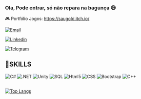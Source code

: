 ### Ola, Pode entrar, só não repara na bagunça 😅

🎮 Portfólio Jogos: https://saugold.itch.io/   

[![Email](https://img.shields.io/badge/Gmail-D14836?style=for-the-badge&logo=gmail&logoColor=white)](mailto:douglx9898@gmail.com?subject=Ol%C3%A1)

[![Linkedin](https://img.shields.io/badge/LinkedIn-0077B5?style=for-the-badge&logo=linkedin&logoColor=white)](https://www.linkedin.com/in/marcio-douglas-alexandrino-925a8220b/)

[![Telegram](https://img.shields.io/badge/Telegram-2CA5E0?style=for-the-badge&logo=telegram&logoColor=white)](https://t.me/Saugold)

## 🚀SKILLS

<div style="Display: inline_block">
    <img align="center" alt = "C#" src="https://img.shields.io/badge/C%23-239120?style=for-the-badge&logo=c-sharp&logoColor=white" />
    <img align="center" alt = ".NET" src="https://img.shields.io/badge/.NET-5C2D91?style=for-the-badge&logo=.net&logoColor=white" />
    <img align="center" alt = "Unity" src="https://img.shields.io/badge/Unity-100000?style=for-the-badge&logo=unity&logoColor=white" />
    <img align="center" alt = "SQL" src="https://img.shields.io/badge/Microsoft_SQL_Server-CC2927?style=for-the-badge&logo=microsoft-sql-server&logoColor=white" />
    <img align="center" alt = "Html5" src="https://img.shields.io/badge/HTML5-E34F26?style=for-the-badge&logo=html5&logoColor=white" />
    <img align="center" alt = "CSS" src="https://img.shields.io/badge/CSS3-1572B6?style=for-the-badge&logo=css3&logoColor=white" />
    <img align="center" alt = "Bootstrap" src="https://img.shields.io/badge/Bootstrap-563D7C?style=for-the-badge&logo=bootstrap&logoColor=white" />
    <img align="center" alt = "C++" src="https://img.shields.io/badge/C%2B%2B-00599C?style=for-the-badge&logo=c%2B%2B&logoColor=white" />

    

</div>
<br/>

[![Top Langs](https://github-readme-stats.vercel.app/api/top-langs/?username=Saugold&layout=donut)](https://github.com/anuraghazra/github-readme-stats)
